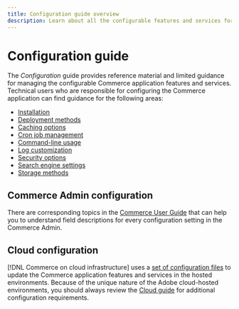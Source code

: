 ```yaml
---
title: Configuration guide overview
description: Learn about all the configurable features and services for your Adobe Commerce or Magento Open Source application.
---
```


# Configuration guide

The _Configuration_ guide provides reference material and limited guidance for managing the configurable Commerce application features and services. Technical users who are responsible for configuring the Commerce application can find guidance for the following areas:

- [Installation](../configuration/bootstrap/initialization.md)
- [Deployment methods](../configuration/deployment/overview.md)
- [Caching options](../configuration/cache/caching-overview.md)
- [Cron job management](../configuration/cron/custom-cron.md)
- [Command-line usage](../configuration/cli/config-cli.md)
- [Log customization](../configuration/logs/custom-logging.md)
- [Security options](../configuration/security/overview.md)
- [Search engine settings](../configuration/search/configure-search-engine.md)
- [Storage methods](../configuration/storage/memcached.md)

## Commerce Admin configuration

There are corresponding topics in the [Commerce User Guide](https://docs.magento.com/user-guide/stores/configuration.html) that can help you to understand field descriptions for every configuration setting in the Commerce Admin.

## Cloud configuration

[!DNL Commerce on cloud infrastructure] uses a [set of configuration files](https://experienceleague.adobe.com/docs/commerce-cloud-service/user-guide/configure/overview.html) to update the Commerce application features and services in the hosted environments. Because of the unique nature of the Adobe cloud-hosted environments, you should always review the [Cloud guide](https://experienceleague.adobe.com/docs/commerce-cloud-service/user-guide/overview.html) for additional configuration requirements.
